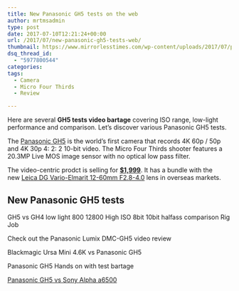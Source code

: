 ```yaml
---
title: New Panasonic GH5 tests on the web
author: mrtmsadmin
type: post
date: 2017-07-10T12:21:24+00:00
url: /2017/07/new-panasonic-gh5-tests-web/
thumbnail: https://www.mirrorlesstimes.com/wp-content/uploads/2017/07/panasonic-gh5-tests.jpeg
dsq_thread_id:
  - "5977800544"
categories:
tags:
  - Camera
  - Micro Four Thirds
  - Review

---
```

Here are several **GH5 tests video bartage** covering ISO range, low-light performance and comparison. Let&#8217;s discover various Panasonic GH5 tests.

The [Panasonic GH5][1] is the world’s first camera that records 4K 60p / 50p and 4K 30p 4: 2: 2 10-bit video. The Micro Four Thirds shooter features a 20.3MP Live MOS image sensor with no optical low pass filter.

The video-centric prodct is selling for **<a title="" href="http://amzn.to/2iEyM0W" target="_blank" rel="nofollow noopener">$1,999</a>**. It has a bundle with the new [Leica DG Vario-Elmarit 12-60mm F2.8-4.0][2] lens in overseas markets.<!--more-->

## New Panasonic GH5 tests

  
GH5 vs GH4 low light 800 12800 High ISO 8bit 10bit halfass comparison Rig Job

  
Check out the Panasonic Lumix DMC-GH5 video review



Blackmagic Ursa Mini 4.6K vs Panasonic GH5



Panasonic GH5 Hands on with test bartage



<a href="https://www.dailycameranews.com/2017/03/panasonic-gh5-vs-sony-a6500/" target="_blank" rel="noopener">Panasonic GH5 vs Sony Alpha a6500</a>

 [1]: https://www.mirrorlesstimes.com/2017/01/panasonic-gh5/
 [2]: https://www.mirrorlesstimes.com/2017/01/panasonic-12-60mm-f2-8-4-0-lens/
